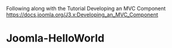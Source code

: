 Following along with the Tutorial Developing an MVC Component
https://docs.joomla.org/J3.x:Developing_an_MVC_Component

# Joomla-HelloWorld
